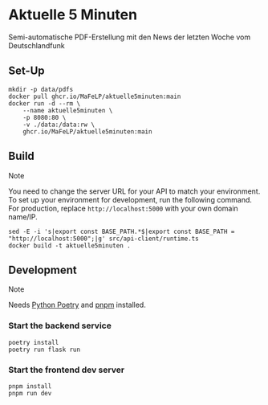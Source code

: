 # Aktuelle 5 Minuten
Semi-automatische PDF-Erstellung mit den News der letzten Woche vom Deutschlandfunk

## Set-Up
```shell
mkdir -p data/pdfs
docker pull ghcr.io/MaFeLP/aktuelle5minuten:main
docker run -d --rm \
    --name aktuelle5minuten \
    -p 8080:80 \
    -v ./data:/data:rw \
    ghcr.io/MaFeLP/aktuelle5minuten:main
```

## Build
> [!NOTE]
> You need to change the server URL for your API to match your environment.
> To set up your environment for development, run the following command. For production,
> replace `http://localhost:5000` with your own domain name/IP.

```shell
sed -E -i 's|export const BASE_PATH.*$|export const BASE_PATH = "http://localhost:5000";|g' src/api-client/runtime.ts
docker build -t aktuelle5minuten .
```

## Development
> [!NOTE]
> Needs [Python Poetry](https://python-poetry.org/) and [pnpm](https://pnpm.io/) installed.

### Start the backend service
```shell
poetry install
poetry run flask run
```

### Start the frontend dev server
```shell
pnpm install
pnpm run dev
```
